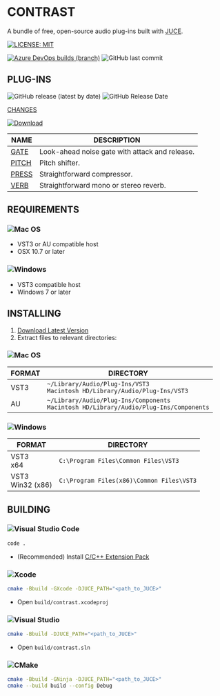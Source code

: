 # CONTRAST

A bundle of free, open-source audio plug-ins built with [JUCE](https://juce.com/).

[![LICENSE: MIT](https://img.shields.io/github/license/ImJimmi/Contrast?style=for-the-badge)](LICENSE)

[![Azure DevOps builds (branch)](https://img.shields.io/azure-devops/build/ImJimmi/368c7d2c-96f4-40c9-8470-644e4b4bab68/3/refs/pull/1/merge?label=AZURE%20PIPELINES&logo=Azure%20Pipelines&style=for-the-badge)](https://dev.azure.com/ImJimmi/Contrast/_build) ![GitHub last commit](https://img.shields.io/github/last-commit/ImJimmi/Contrast?style=for-the-badge)

## PLUG-INS

![GitHub release (latest by date)](https://img.shields.io/github/v/release/ImJimmi/Contrast?label=LATEST%20VERSION&style=for-the-badge)
![GitHub Release Date](https://img.shields.io/github/release-date/ImJimmi/Contrast?style=for-the-badge)

[CHANGES](CHANGES.md)

[![Download](https://img.shields.io/github/v/release/ImJimmi/Contrast?label=DOWNLOAD&style=for-the-badge&logo=GitHub&color=success)](https://github.com/ImJimmi/Contrast/releases/latest)

| NAME | DESCRIPTION |
| ------ | ----------- |
| [GATE](Gate/) | Look-ahead noise gate with attack and release. |
| [PITCH](Pitch/) | Pitch shifter. |
| [PRESS](Press/) | Straightforward compressor. |
| [VERB](Verb/) | Straightforward mono or stereo reverb. |

## REQUIREMENTS

### ![Mac OS](https://img.shields.io/badge/mac%20os-000000?style=for-the-badge&logo=apple&logoColor=F0F0F0)

- VST3 or AU compatible host
- OSX 10.7 or later

### ![Windows](https://img.shields.io/badge/Windows-0078D6?style=for-the-badge&logo=windows&logoColor=white)

- VST3 compatible host
- Windows 7 or later

## INSTALLING

1. [Download Latest Version](https://github.com/ImJimmi/Contrast/releases/latest)
2. Extract files to relevant directories:

### ![Mac OS](https://img.shields.io/badge/mac%20os-000000?style=for-the-badge&logo=apple&logoColor=F0F0F0)

| FORMAT | DIRECTORY |
| ------ | --------- |
| VST3 | `~/Library/Audio/Plug-Ins/VST3`<br>`Macintosh HD/Library/Audio/Plug-Ins/VST3` |
| AU | `~/Library/Audio/Plug-Ins/Components`<br>`Macintosh HD/Library/Audio/Plug-Ins/Components` |

### ![Windows](https://img.shields.io/badge/Windows-0078D6?style=for-the-badge&logo=windows&logoColor=white)

| FORMAT | DIRECTORY |
| ------ | --------- |
| VST3<br>x64 | `C:\Program Files\Common Files\VST3` |
| VST3<br>Win32 (x86) | `C:\Program Files(x86)\Common Files\VST3` |

## BUILDING

### ![Visual Studio Code](https://img.shields.io/badge/Visual%20Studio%20Code-0078d7.svg?style=for-the-badge&logo=visual-studio-code&logoColor=white)

```bash
code .
```

- (Recommended) Install [C/C++ Extension Pack](https://marketplace.visualstudio.com/items?itemName=ms-vscode.cpptools-extension-pack)

### ![Xcode](https://img.shields.io/badge/Xcode-007ACC?style=for-the-badge&logo=Xcode&logoColor=white)

```bash
cmake -Bbuild -GXcode -DJUCE_PATH="<path_to_JUCE>"
```

- Open `build/contrast.xcodeproj`

### ![Visual Studio](https://img.shields.io/badge/Visual%20Studio-5C2D91.svg?style=for-the-badge&logo=visual-studio&logoColor=white)

```bash
cmake -Bbuild -DJUCE_PATH="<path_to_JUCE>"
```

- Open `build/contrast.sln`

### ![CMake](https://img.shields.io/badge/CMake-%23008FBA.svg?style=for-the-badge&logo=cmake&logoColor=white)

```bash
cmake -Bbuild -GNinja -DJUCE_PATH="<path_to_JUCE>"
cmake --build build --config Debug
```

